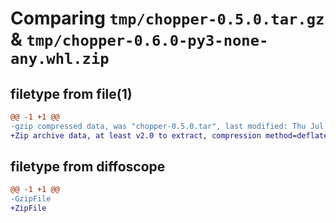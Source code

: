 # Comparing `tmp/chopper-0.5.0.tar.gz` & `tmp/chopper-0.6.0-py3-none-any.whl.zip`

## filetype from file(1)

```diff
@@ -1 +1 @@
-gzip compressed data, was "chopper-0.5.0.tar", last modified: Thu Jul  7 14:41:06 2022, max compression
+Zip archive data, at least v2.0 to extract, compression method=deflate
```

## filetype from diffoscope

```diff
@@ -1 +1 @@
-GzipFile
+ZipFile
```

